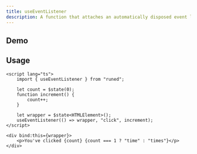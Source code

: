 ```yaml
---
title: useEventListener
description: A function that attaches an automatically disposed event listener.
---
```


<script>
import { UseEventListenerDemo } from '$lib/components/demos';
</script>

## Demo

<UseEventListenerDemo />

## Usage

```svelte
<script lang="ts">
	import { useEventListener } from "runed";

	let count = $state(0);
	function increment() {
		count++;
	}

	let wrapper = $state<HTMLElement>();
	useEventListener(() => wrapper, "click", increment);
</script>

<div bind:this={wrapper}>
	<p>You've clicked {count} {count === 1 ? "time" : "times"}</p>
</div>
```
